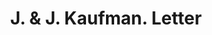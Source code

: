 ---
doi: 10.7916/D81G1Z78
date_other: '1870'
date_other_textual: 1870-1879
form: correspondence
genre:
- Letters (correspondence)
name:
- J. & J. Kaufman
object_in_context_url: https://biggert.cul.columbia.edu/items/view/ave_biggert_00120
subject_hierarchical_geographic:
- Columbus, Georgia, United States
subject_name:
- J. & J. Kaufman
title: J. & J. Kaufman. Letter
sort_title: J. & J. Kaufman. Letter
call_number: ave_biggert_00120
coordinates:
- 32.492222222222225,-84.94027777777778
pid: ave_biggert_00120
identifiers: ave_biggert_00120
thumbnail: https://derivativo-2.library.columbia.edu/iiif/2/ldpd:342941/full/!256,256/0/native.jpg
permalink: "/items/ave_biggert_00120/"
layout: iiif-image-page
---